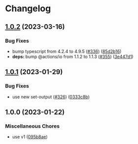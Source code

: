 # Changelog

## [1.0.2](https://github.com/browser-actions/setup-edge/compare/setup-edge-v1.0.1...setup-edge-v1.0.2) (2023-03-16)


### Bug Fixes

* bump typescript from 4.2.4 to 4.9.5 ([#336](https://github.com/browser-actions/setup-edge/issues/336)) ([85d2b16](https://github.com/browser-actions/setup-edge/commit/85d2b16f26c62bd44248391576446e52201618de))
* **deps:** bump @actions/io from 1.1.2 to 1.1.3 ([#355](https://github.com/browser-actions/setup-edge/issues/355)) ([3e447d1](https://github.com/browser-actions/setup-edge/commit/3e447d13fb0b58679e64f4a52685abc659389f2b))

## [1.0.1](https://github.com/browser-actions/setup-edge/compare/setup-edge-v1.0.0...setup-edge-v1.0.1) (2023-01-29)


### Bug Fixes

* use new set-output ([#326](https://github.com/browser-actions/setup-edge/issues/326)) ([0333c8b](https://github.com/browser-actions/setup-edge/commit/0333c8b87a4cbae011aa219744adc63ae99513e7))

## 1.0.0 (2023-01-22)


### Miscellaneous Chores

* use v1 ([095b8ae](https://github.com/browser-actions/setup-edge/commit/095b8aeb50916b9de29495ce76631dcdfaf5ec23))

